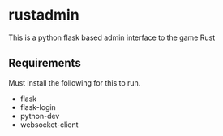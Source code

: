 # rustadmin
This is a python flask based admin interface to the game Rust

## Requirements
Must install the following for this to run.
* flask
* flask-login
* python-dev
* websocket-client
